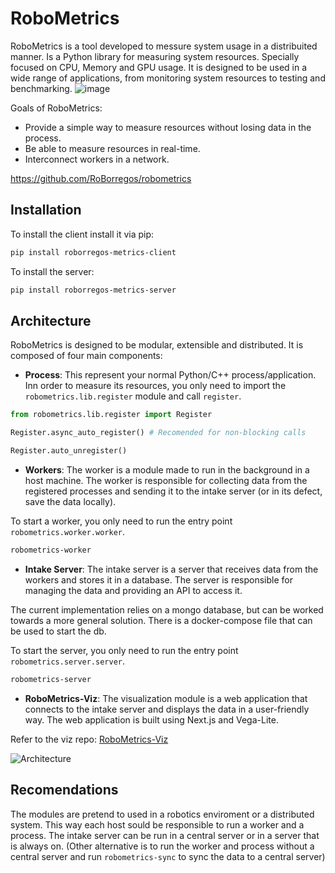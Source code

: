 # RoboMetrics

RoboMetrics is a tool developed to messure system usage in a distribuited manner. Is a Python library for measuring system resources. Specially focused on CPU, Memory and GPU usage. It is designed to be used in a wide range of applications, from monitoring system resources to testing and benchmarking.
![image](https://github.com/user-attachments/assets/b8e392b3-5e45-467b-bb27-090839dfd3a7)

Goals of RoboMetrics:

- Provide a simple way to measure resources without losing data in the process.
- Be able to measure resources in real-time.
- Interconnect workers in a network.

https://github.com/RoBorregos/robometrics

## Installation
To install the client install it via pip:

```bash
pip install roborregos-metrics-client
```

To install the server:
```bash
pip install roborregos-metrics-server
```

## Architecture
RoboMetrics is designed to be modular, extensible and distributed. It is composed of four main components:

- **Process**: This represent your normal Python/C++ process/application. Inn order to measure its resources, you only need to import the `robometrics.lib.register` module and call `register`.

```python
from robometrics.lib.register import Register

Register.async_auto_register() # Recomended for non-blocking calls

Register.auto_unregister()
```

- **Workers**: The worker is a module made to run in the background in a host machine. The worker is responsible for collecting data from the registered processes and sending it to the intake server (or in its defect, save the data locally). 

To start a worker, you only need to run the entry point `robometrics.worker.worker`.

```bash  
robometrics-worker
```

- **Intake Server**: The intake server is a server that receives data from the workers and stores it in a database. The server is responsible for managing the data and providing an API to access it.

The current implementation relies on a mongo database, but can be worked towards a more general solution. There is a docker-compose file that can be used to start the db. 

To start the server, you only need to run the entry point `robometrics.server.server`.

```bash
robometrics-server
```

- **RoboMetrics-Viz**: The visualization module is a web application that connects to the intake server and displays the data in a user-friendly way. The web application is built using Next.js and Vega-Lite.

Refer to the viz repo: [RoboMetrics-Viz](https://github.com/RoBorregos/robometrics-viz)


![Architecture](https://github.com/RoBorregos/robometrics/blob/main/.docs/images/Arch.jpeg?raw=true)


## Recomendations
The modules are pretend to used in a robotics enviroment or a distributed system. This way each host sould be responsible to run a worker and a process. The intake server can be run in a central server or in a server that is always on. (Other alternative is to run the worker and process without a central server and run `robometrics-sync` to sync the data to a central server)
